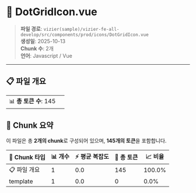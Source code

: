 # 📄 DotGridIcon.vue

> **파일 경로**: `vizier(sample)/vizier-fe-all-develop/src/components/prod/icons/DotGridIcon.vue`  
> **생성일**: 2025-10-13  
> **Chunk 수**: 2개  
> **언어**: Javascript / Vue
---


## 📋 파일 개요

| | |
|--|--|
| 📊 **총 토큰 수**: 145 |  |






## 🧩 Chunk 요약

이 파일은 총 **2개의 chunk**로 구성되어 있으며, **145개의 토큰**을 포함합니다.

| 🧩 Chunk 타입 | 📊 개수 | ⚡ 평균 복잡도 | 📝 총 토큰 | 📈 비율 |
|---------------|--------|-------------|----------|--------|
| 📋 파일 개요 | 1 | 0.0 | 145 | 100.0% |
| template | 1 | 0.0 | 0 | 0.0% |

